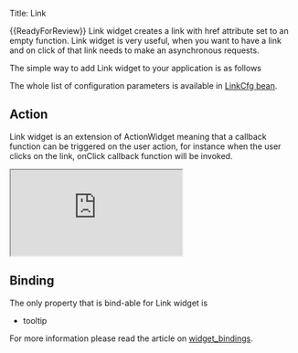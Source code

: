 Title: Link


{{ReadyForReview}}
Link widget creates a link with href attribute set to an empty function. Link widget is very useful, when you want to have a link and on click of that link needs to make an asynchronous requests.

The simple way to add Link widget to your application is as follows
<script src='http://snippets.ariatemplates.com/snippets/github.com/ariatemplates/documentation-code/%VERSION%/snippets/widgets/link/Snippet.tpl?tag=wgtLinkSnippet1&lang=at&outdent=true'></script>

The whole list of configuration parameters is available in [LinkCfg bean](http://ariatemplates.com/api/#aria.widgets.CfgBeans:LinkCfg).

## Action
Link widget is an extension of ActionWidget meaning that a callback function can be triggered on the user action, for instance when the user clicks on the link, onClick callback function will be invoked.

<script src='http://snippets.ariatemplates.com/snippets/github.com/ariatemplates/documentation-code/%VERSION%/snippets/widgets/link/Snippet.tpl?tag=wgtLinkSnippet2&lang=at&outdent=true'></script>

<iframe class='samples' src='http://snippets.ariatemplates.com/samples/github.com/ariatemplates/documentation-code/%VERSION%/samples/widgets/link/?skip=1' ></iframe>

## Binding
The only property that is bind-able for Link widget is 
* tooltip

For more information please read the article on [widget_bindings](widget_bindings).